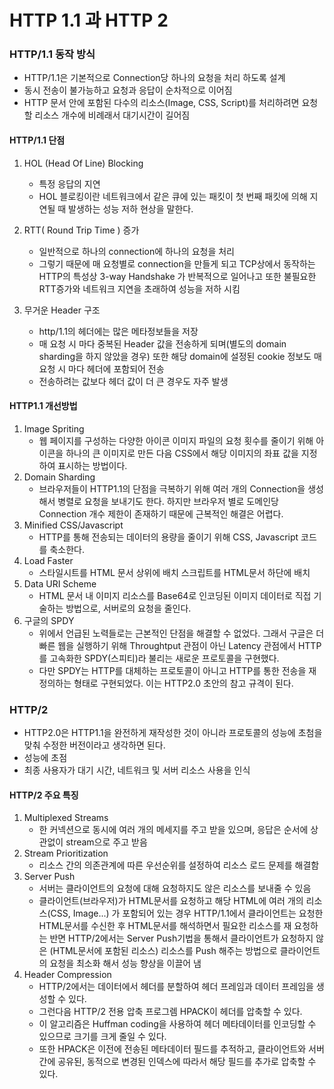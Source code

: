 # HTTP 1.1 과 HTTP 2 

### HTTP/1.1 동작 방식
- HTTP/1.1은 기본적으로 Connection당 하나의 요청을 처리 하도록 설계
- 동시 전송이 불가능하고 요청과 응답이 순차적으로 이어짐
- HTTP 문서 안에 포함된 다수의 리소스(Image, CSS, Script)를 처리하려면 요청할 리소스 개수에 비례래서 대기시간이 길어짐

#### HTTP/1.1 단점
1. HOL (Head Of Line) Blocking 
    - 특정 응답의 지연
    - HOL 블로킹이란 네트워크에서 같은 큐에 있는 패킷이 첫 번째 패킷에 의해 지연될 때 발생하는 성능 저하 현상을 말한다.

2. RTT( Round Trip Time ) 증가
    - 일반적으로 하나의 connection에 하나의 요청을 처리 
    - 그렇기 때문에 매 요청별로 connection을 만들게 되고 TCP상에서 동작하는 HTTP의 특성상 3-way Handshake 가 반복적으로 일어나고 또한 불필요한 RTT증가와 네트워크 지연을 초래하여 성능을 저하 시킴

3. 무거운 Header 구조
    - http/1.1의 헤더에는 많은 메타정보들을 저장 
    - 매 요청 시 마다 중복된 Header 값을 전송하게 되며(별도의 domain sharding을 하지 않았을 경우) 또한 해당 domain에 설정된 cookie 정보도 매 요청 시 마다 헤더에 포함되어 전송 
    - 전송하려는 값보다 헤더 값이 더 큰 경우도 자주 발생

#### HTTP1.1 개선방법
1. Image Spriting
    - 웹 페이지를 구성하는 다양한 아이콘 이미지 파일의 요청 횟수를 줄이기 위해 아이콘을 하나의 큰 이미지로 만든 다음 CSS에서 해당 이미지의 좌표 값을 지정하여 표시하는 방법이다.
2. Domain Sharding
    - 브라우저들이 HTTP1.1의 단점을 극복하기 위해 여러 개의 Connection을 생성해서 병렬로 요청을 보내기도 한다. 하지만 브라우저 별로 도메인당 Connection 개수 제한이 존재하기 때문에 근복적인 해결은 어렵다.
3. Minified CSS/Javascript
    - HTTP를 통해 전송되는 데이터의 용량을 줄이기 위해 CSS, Javascript 코드를 축소한다.
4. Load Faster
    - 스타일시트를 HTML 문서 상위에 배치 
   스크립트를 HTML문서 하단에 배치
5. Data URI Scheme
    - HTML 문서 내 이미지 리소스를 Base64로 인코딩된 이미지 데이터로 직접 기술하는 방법으로, 서버로의 요청을 줄인다.
6. 구글의 SPDY
    - 위에서 언급된 노력들로는 근본적인 단점을 해결할 수 없었다. 그래서 구글은 더 빠른 웹을 실행하기 위해 Throughtput 관점이 아닌 Latency 관점에서 HTTP를 고속화한 SPDY(스피티)라 불리는 새로운 프로토콜을 구현했다. 
    - 다만 SPDY는 HTTP를 대체하는 프로토콜이 아니고 HTTP를 통한 전송을 재정의하는 형태로 구현되었다. 이는 HTTP2.0 초안의 참고 규격이 된다. 

### HTTP/2
- HTTP2.0은 HTTP1.1을 완전하게 재작성한 것이 아니라 프로토콜의 성능에 초첨을 맞춰 수정한 버전이라고 생각하면 된다.
- 성능에 초점 
- 최종 사용자가 대기 시간, 네트워크 및 서버 리소스 사용을 인식 

#### HTTP/2 주요 특징
1. Multiplexed Streams
    - 한 커넥션으로 동시에 여러 개의 메세지를 주고 받을 있으며, 응답은 순서에 상관없이 stream으로 주고 받음
2. Stream Prioritization
    -  리소스 간의 의존관계에 따른 우선순위를 설정하여 리소스 로드 문제를 해결함
3. Server Push
    - 서버는 클라이언트의 요청에 대해 요청하지도 않은 리소스를 보내줄 수 있음 
    - 클라이언트(브라우저)가 HTML문서를 요청하고 해당 HTML에 여러 개의 리소스(CSS, Image...) 가 포함되어 있는 경우 HTTP/1.1에서 클라이언트는 요청한 HTML문서를 수신한 후  HTML문서를 해석하면서 필요한 리소스를 재 요청하는 반면 HTTP/2에서는 Server Push기법을 통해서 클라이언트가 요청하지 않은 (HTML문서에 포함된 리소스) 리소스를 Push 해주는 방법으로 클라이언트의 요청을 최소화 해서 성능 향상을 이끌어 냄
4. Header Compression
    -  HTTP/2에서는 데이터에서 헤더를 분할하여 헤더 프레임과 데이터 프레임을 생성할 수 있다.
    - 그런다음 HTTP/2 전용 압축 프로그렘 HPACK이 헤더를 압축할 수 있다. 
    - 이 알고리즘은 Huffman coding을 사용하여 헤더 메타데이터를 인코딩할 수 있으므로 크기를 크게 줄일 수 있다.
    -  또한 HPACK은 이전에 전송된 메타데이터 필드를 추적하고, 클라이언트와 서버간에 공유된, 동적으로 변경된 인덱스에 따라서 해당 필드를 추가로 압축할 수 있다.

